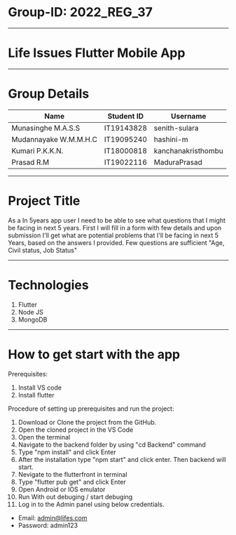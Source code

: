 
# Group-ID:  2022_REG_37
-----------------------------------------------------------------
# Life Issues Flutter Mobile App
-----------------------------------------------------------------
# Group Details
   
| Name  | Student ID | Username |
| ------------- | ------------- | ------------- |
| Munasinghe M.A.S.S  | IT19143828  | senith-sulara  |
| Mudannayake W.M.M.H.C  | IT19095240  | hashini-m  |
| Kumari P.K.K.N. | IT18000818  | kanchanakristhombu  |
| Prasad R.M  | IT19022116  | MaduraPrasad  |

-----------------------------------------------------------------
# Project Title

As a In 5years app user I need to be able to see what questions that I might be facing in next 5 years. First I will fill in a form with few details and upon submission I'll get what are potential problems that I'll be facing in next 5 Years, based on the answers I provided. Few questions are sufficient "Age, Civil status, Job Status"

-----------------------------------------------------------------
# Technologies

1. Flutter
2. Node JS
3. MongoDB

-----------------------------------------------------------------
# How to get start with the app	

Prerequisites:
1.	Install VS code
2.	Install flutter

Procedure of setting up prerequisites and run the project:
1.	Download or Clone the project from the GitHub.
2.	Open the cloned project in the VS Code
3.	Open the terminal
4.	Navigate to the backend folder by using "cd Backend" command
5.	Type "npm install" and click Enter
6.	After the installation type "npm start" and click enter. Then backend will start. 
7.	Nevigate to the flutterfront in terminal
9.	Type "flutter pub get" and click Enter
10.	Open Android or IOS emulator
11. Run With out debuging / start debuging  
13.	Log in to the Admin panel using below credentials.

- Email: admin@lifes.com
- Password: admin123
